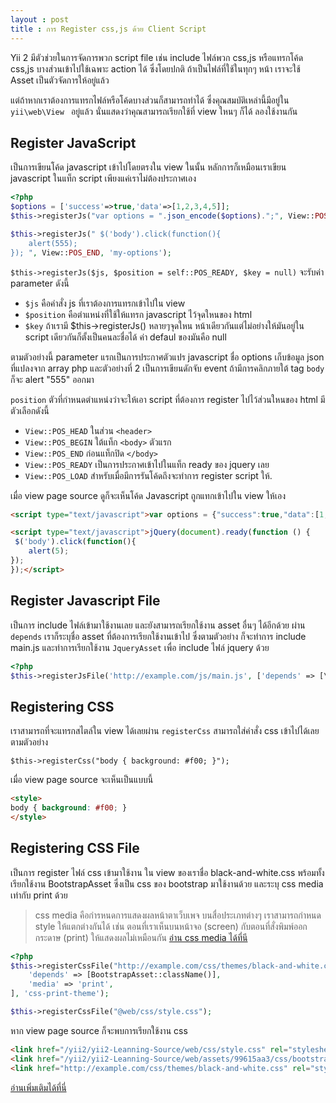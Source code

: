 ```yaml
---
layout : post
title : การ Register css,js ด้วย Client Script
---
```


Yii 2 มีตัวช่วยในการจัดการพวก script file เช่น include ไฟล์พวก css,js หรือแทรกโค้ด css,js บางส่วนเข้าไปใช้เฉพาะ action ได้ ซึ่งโดยปกติ ถ้าเป็นไฟล์ที่ใช้ในทุกๆ หน้า เราจะใช้ Asset เป็นตัวจัดการให้อยู่แล้ว

แต่ถ้าหากเราต้องการแทรกไฟล์หรือโค้ดบางส่วนก็สามารถทำได้ ซึ่งคุณสมบัติเหล่านี้มีอยู่ใน `yii\web\View ` อยู่แล้ว นั่นแสดงว่าคุณสามารถเรียกใช้ที่ view ใหนๆ ก็ได้ ลองใช้งานกัน

## Register JavaScript

เป็นการเขียนโค้ด javascript เข้าไปโดยตรงใน view ในนั้น หลักการก็เหมือนเราเขียน javascript ในแท็ก script เพียงแค่เราไม่ต้องประกาศเอง

```php
<?php
$options = ['success'=>true,'data'=>[1,2,3,4,5]];
$this->registerJs("var options = ".json_encode($options).";", View::POS_END, 'my-options');

$this->registerJs(" $('body').click(function(){
	alert(555);
}); ", View::POS_END, 'my-options');

```

`$this->registerJs($js, $position = self::POS_READY, $key = null)` จะรับค่า parameter ดังนี้

- `$js` คือคำสั่ง js ที่เราต้องการแทรกเข้าไปใน view
- `$position` คือตำแหน่งที่ใช้ให้แทรก javascript ไว้จุดใหนของ html
- `$key` ถ้าเรามี $this->registerJs() หลายๆจุดใหน หน้าเดียวกันแต่ไม่อย่างให้มันอยู่ใน script เดียวกันก็ตั้งเป็นคนละชื่อได้ ค่า defaul  ของมันคือ null

ตามตัวอย่างนี้ parameter แรกเป็นการประกาศตัวแปร​ javascript ชื่อ options เก็บข้อมูล json ที่แปลงจาก array php และตัวอย่างที่ 2 เป็นการเขียนดักจับ event ถ้ามีการคลิกภายใต้ tag `body` ก็จะ alert "555" ออกมา

 `position` ตัวที่กำหนดตำแหน่งว่าจะให้เอา script ที่ต้องการ register ไปไว้ส่วนใหนของ html มีตัวเลือกดังนี้

- `View::POS_HEAD` ในส่วน `<header>`
- `View::POS_BEGIN` ใต้แท็ก  `<body>` ตัวแรก
- `View::POS_END`  ก่อนแท็กปิด `</body>`
- `View::POS_READY` เป็นการประกาศเข้าไปในแท็ก ready ของ jquery เลย 
- `View::POS_LOAD` สำหรับเมื่อมีการรันโค้ดถึงจะทำการ register script ให้.


เมื่อ view page source ดูก็จะเห็นโค้ด Javascript ถูกแทกเข้าไปใน view ให้เอง

```html
<script type="text/javascript">var options = {"success":true,"data":[1,2,3,4,5]};</script>

<script type="text/javascript">jQuery(document).ready(function () {
 $('body').click(function(){
	alert(5);
}); 
});</script>

```

## Register Javascript File

เป็นการ include  ไฟล์เข้ามาใช้งานเลย และยังสามารถเรียกใช้งาน asset อื่นๆ ได้อีกด้วย ผ่าน `depends` เราก็ระบุชื่อ asset ที่ต้องการเรียกใช้งานเข้าไป ซึ่งตามตัวอย่าง ก็จะทำการ include main.js และทำการเรียกใช้งาน `JqueryAsset` เพื่อ include ไฟล์ jquery ด้วย

```php
<?php
$this->registerJsFile('http://example.com/js/main.js', ['depends' => [\yii\web\JqueryAsset::className()]]);

```

## Registering CSS

เราสามารถที่จะแทรกสไตล์ใน view ได้เลยผ่าน `registerCss` สามารถใส่คำสั่ง css เข้าไปได้เลยตามตัวอย่าง

```
$this->registerCss("body { background: #f00; }");
```

เมื่อ view page source จะเห็นเป็นแบบนี้

```html
<style>
body { background: #f00; }
</style>
```

## Registering CSS File

เป็นการ register ไฟล์ css เข้ามาใช้งาน ใน view ของเราชื่อ black-and-white.css พร้อมทั้งเรียกใช้งาน BootstrapAsset ซึ่งเป็น css ของ bootstrap มาใช้งานด้วย และระบุ css media เท่ากับ print ด้วย 

> css media คือกำรหนดการแสดงผลหน้าตาเว็บเพจ บนสื่อประเภทต่างๆ เราสามารถกำหนด style ให้แตกต่างกันได้ เช่น ตอนที่เราเห็นบนหน้าจอ (screen) กับตอนที่สั่งพิมพ์ออกกระดาษ (print) ให้แสดงผลไม่เหมือนกัน  [อ่าน css media ได้ที่นี](http://www.enjoyday.net/webtutorial/css/css_chapter22.html)

```php
<?php
$this->registerCssFile("http://example.com/css/themes/black-and-white.css", [
    'depends' => [BootstrapAsset::className()],
    'media' => 'print',
], 'css-print-theme');

$this->registerCssFile("@web/css/style.css");
```

หาก view page source ก็จะพบการเรียกใช้งาน css 

```html
<link href="/yii2/yii2-Leanning-Source/web/css/style.css" rel="stylesheet">
<link href="/yii2/yii2-Leanning-Source/web/assets/99615aa3/css/bootstrap.css" rel="stylesheet">
<link href="http://example.com/css/themes/black-and-white.css" rel="stylesheet" media="print">
```

[อ่านเพิ่มเติมได้ที่นี่](http://www.yiiframework.com/doc-2.0/guide-output-client-scripts.html)
